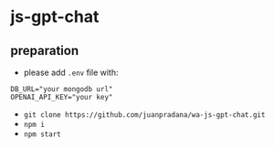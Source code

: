 # js-gpt-chat

## preparation
- please add ```.env``` file with:
```text
DB_URL="your mongodb url"
OPENAI_API_KEY="your key"
```

- `git clone https://github.com/juanpradana/wa-js-gpt-chat.git`
- `npm i`
- `npm start`
